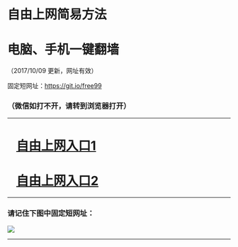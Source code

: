﻿# 自由上网简易方法

# 电脑、手机一键翻墙

（2017/10/09 更新，网址有效）

固定短网址：https://git.io/free99

### （微信如打不开，请转到浏览器打开）


***





# &nbsp;&nbsp; <a href="http://ft432721775.fwq-tz-1001.info/fwqtz01.html?t=100900131072 " target="_blank">自由上网入口1</a>
# &nbsp;&nbsp; <a href="http://ft147436982.fwq-tz-1002.info/fwqtz02.html?t=10090018094 " target="_blank">自由上网入口2</a>
***

### 请记住下图中固定短网址：

<img src="https://s3-us-west-2.amazonaws.com/fwq-1001/yjfq-20170905okok.png" /> 


***

